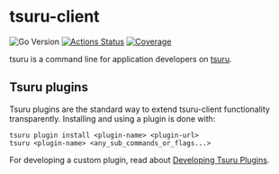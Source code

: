 # tsuru-client

![Go Version](https://img.shields.io/github/go-mod/go-version/tsuru/tsuru-client)
[![Actions Status](https://github.com/tsuru/tsuru-client/workflows/Go/badge.svg)](https://github.com/tsuru/tsuru-client/actions)
[![Coverage](https://tsuru.github.io/tsuru-client/coverage/badge.svg)](https://tsuru.github.io/tsuru-client/coverage/coverage.html)

tsuru is a command line for application developers on
[tsuru](https://github.com/tsuru/tsuru).

## Tsuru plugins

Tsuru plugins are the standard way to extend tsuru-client functionality transparently.
Installing and using a plugin is done with:
```
tsuru plugin install <plugin-name> <plugin-url>
tsuru <plugin-name> <any_sub_commands_or_flags...>
```

For developing a custom plugin, read about [Developing Tsuru Plugins](./pkg/cmd/plugin.md).
